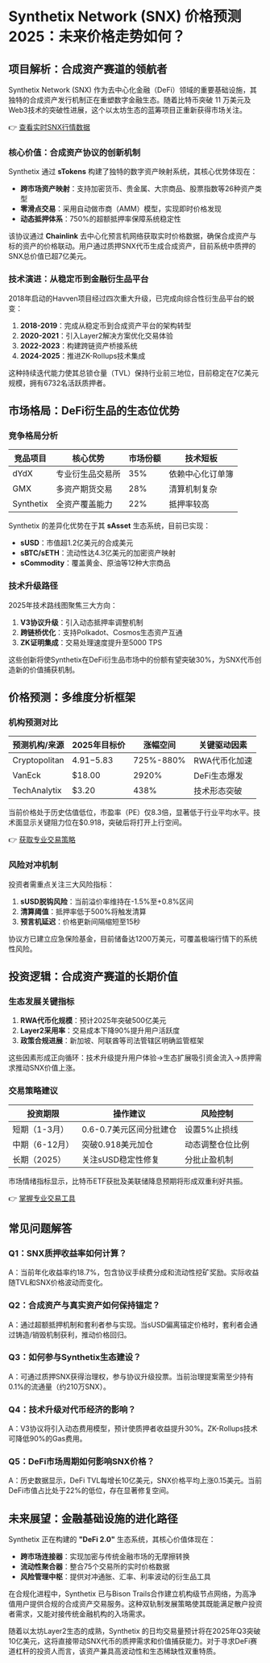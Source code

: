 # Synthetix Network (SNX) 价格预测 2025：未来价格走势如何？

## 项目解析：合成资产赛道的领航者

Synthetix Network (SNX) 作为去中心化金融（DeFi）领域的重要基础设施，其独特的合成资产发行机制正在重塑数字金融生态。随着比特币突破 11 万美元及Web3技术的突破性进展，这个以太坊生态的蓝筹项目正重新获得市场关注。

👉 [查看实时SNX行情数据](https://bit.ly/okx_welcome)

### 核心价值：合成资产协议的创新机制

Synthetix 通过 **sTokens** 构建了独特的数字资产映射系统，其核心优势体现在：
- **跨市场资产映射**：支持加密货币、贵金属、大宗商品、股票指数等26种资产类型
- **零滑点交易**：采用自动做市商（AMM）模型，实现即时价格发现
- **动态抵押体系**：750%的超额抵押率保障系统稳定性

该协议通过 **Chainlink** 去中心化预言机网络获取实时价格数据，确保合成资产与标的资产的价格联动。用户通过质押SNX代币生成合成资产，目前系统中质押的SNX总价值已超7亿美元。

### 技术演进：从稳定币到金融衍生品平台

2018年启动的Havven项目经过四次重大升级，已完成向综合性衍生品平台的蜕变：
1. **2018-2019**：完成从稳定币到合成资产平台的架构转型
2. **2020-2021**：引入Layer2解决方案优化交易体验
3. **2022-2023**：构建跨链资产桥接系统
4. **2024-2025**：推进ZK-Rollups技术集成

这种持续迭代能力使其总锁仓量（TVL）保持行业前三地位，目前稳定在7亿美元规模，拥有6732名活跃质押者。

## 市场格局：DeFi衍生品的生态位优势

### 竞争格局分析

| 竞品项目 | 核心优势 | 市场份额 | 技术短板 |
|---------|----------|----------|----------|
| dYdX    | 专业衍生品交易所 | 35%      | 依赖中心化订单簿 |
| GMX     | 多资产期货交易 | 28%      | 清算机制复杂 |
| Synthetix| 全资产覆盖能力 | 22%      | 抵押率较高 |

Synthetix 的差异化优势在于其 **sAsset** 生态系统，目前已实现：
- **sUSD**：市值超1.2亿美元的合成美元
- **sBTC/sETH**：流动性达4.3亿美元的加密资产映射
- **sCommodity**：覆盖黄金、原油等12种大宗商品

### 技术升级路径

2025年技术路线图聚焦三大方向：
1. **V3协议升级**：引入动态抵押率调整机制
2. **跨链桥优化**：支持Polkadot、Cosmos生态资产互通
3. **ZK证明集成**：交易处理速度提升至5000 TPS

这些创新将使Synthetix在DeFi衍生品市场中的份额有望突破30%，为SNX代币创造新的价值捕获机制。

## 价格预测：多维度分析框架

### 机构预测对比

| 预测机构/来源 | 2025年目标价 | 涨幅空间 | 关键驱动因素 |
|---------------|--------------|----------|--------------|
| Cryptopolitan | $4.91-$5.83  | 725%-880% | RWA代币化加速 |
| VanEck        | $18.00       | 2920%    | DeFi生态爆发 |
| TechAnalytix  | $3.20        | 438%     | 技术形态突破 |

当前价格处于历史估值低位，市盈率（PE）仅8.3倍，显著低于行业平均水平。技术面显示关键阻力位在$0.918，突破后将打开上行空间。

👉 [获取专业交易策略](https://bit.ly/okx_welcome)

### 风险对冲机制

投资者需重点关注三大风险指标：
1. **sUSD脱钩风险**：当前溢价率维持在-1.5%至+0.8%区间
2. **清算阈值**：抵押率低于500%将触发清算
3. **预言机延迟**：价格更新间隔缩短至15秒

协议方已建立应急保险基金，目前储备达1200万美元，可覆盖极端行情下的系统性风险。

## 投资逻辑：合成资产赛道的长期价值

### 生态发展关键指标

1. **RWA代币化规模**：预计2025年突破500亿美元
2. **Layer2采用率**：交易成本下降90%提升用户活跃度
3. **政策合规进展**：新加坡、阿联酋等司法管辖区明确监管框架

这些因素形成正向循环：技术升级提升用户体验→生态扩展吸引资金流入→质押需求推动SNX价值上涨。

### 交易策略建议

| 投资期限 | 操作建议 | 风险控制 |
|----------|----------|----------|
| 短期（1-3月）| 0.6-0.7美元区间分批建仓 | 设置5%止损线 |
| 中期（6-12月）| 突破0.918美元加仓 | 动态调整仓位比例 |
| 长期（2025）| 关注sUSD稳定性修复 | 分批止盈机制 |

市场情绪指标显示，比特币ETF获批及美联储降息预期将形成双重利好共振。

👉 [掌握专业交易工具](https://bit.ly/okx_welcome)

## 常见问题解答

### Q1：SNX质押收益率如何计算？
A：当前年化收益率约18.7%，包含协议手续费分成和流动性挖矿奖励。实际收益随TVL和SNX价格波动而变化。

### Q2：合成资产与真实资产如何保持锚定？
A：通过超额抵押机制和套利者参与实现。当sUSD偏离锚定价格时，套利者会通过铸造/销毁机制获利，推动价格回归。

### Q3：如何参与Synthetix生态建设？
A：可通过质押SNX获得治理权，参与协议升级投票。当前治理提案需至少持有0.1%的流通量（约210万SNX）。

### Q4：技术升级对代币经济的影响？
A：V3协议将引入动态费用模型，预计使质押者收益提升30%。ZK-Rollups技术可降低90%的Gas费用。

### Q5：DeFi市场周期如何影响SNX价格？
A：历史数据显示，DeFi TVL每增长10亿美元，SNX价格平均上涨0.15美元。当前DeFi市值占比处于22%的低位，存在显著修复空间。

## 未来展望：金融基础设施的进化路径

Synthetix 正在构建的 **"DeFi 2.0"** 生态系统，其核心价值体现在：
- **跨市场连接器**：实现加密与传统金融市场的无摩擦转换
- **流动性聚合器**：整合75个交易所的实时价格数据
- **风险管理中枢**：提供对冲通胀、汇率、利率波动的衍生品工具

在合规化进程中，Synthetix 已与Bison Trails合作建立机构级节点网络，为高净值用户提供合规的合成资产交易服务。这种双轨制发展策略使其既能满足散户投资者需求，又能对接传统金融机构的入场需求。

随着以太坊Layer2生态的成熟，Synthetix 的日均交易量预计将在2025年Q3突破10亿美元，这将直接带动SNX代币的质押需求和价值捕获能力。对于寻求DeFi赛道杠杆的投资人而言，该资产兼具高波动性和生态稀缺性双重特质。
